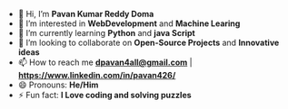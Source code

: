 - 👋 Hi, I’m **Pavan Kumar Reddy Doma**
- 👀 I’m interested in **WebDevelopment** and **Machine Learing**
- 🌱 I’m currently learning **Python** and **java Script**
- 💞️ I’m looking to collaborate on **Open-Source Projects** and **Innovative ideas**
- 📫 How to reach me **dpavan4all@gmail.com**  | **https://www.linkedin.com/in/pavan426/**
- 😄 Pronouns: **He/Him**
- ⚡ Fun fact: **I Love coding and solving puzzles**

<!---
pavan802/pavan802 is a ✨ special ✨ repository because its `README.md` (this file) appears on your GitHub profile.
You can click the Preview link to take a look at your changes.
--->
